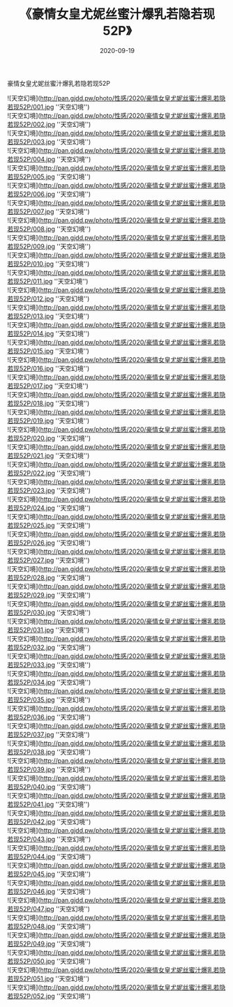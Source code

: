 ﻿---
layout: post
title:  《豪情女皇尤妮丝蜜汁爆乳若隐若现52P》
date:   2020-09-19
img: http://pan.gjdd.pw/photo/性感/2020/豪情女皇尤妮丝蜜汁爆乳若隐若现52P/000.jpg
categories: [美女, 性感, 泳衣]
---

豪情女皇尤妮丝蜜汁爆乳若隐若现52P



![天空幻境](http://pan.gjdd.pw/photo/性感/2020/豪情女皇尤妮丝蜜汁爆乳若隐若现52P/001.jpg ''天空幻境'') <br>
![天空幻境](http://pan.gjdd.pw/photo/性感/2020/豪情女皇尤妮丝蜜汁爆乳若隐若现52P/002.jpg ''天空幻境'') <br>
![天空幻境](http://pan.gjdd.pw/photo/性感/2020/豪情女皇尤妮丝蜜汁爆乳若隐若现52P/003.jpg ''天空幻境'') <br>
![天空幻境](http://pan.gjdd.pw/photo/性感/2020/豪情女皇尤妮丝蜜汁爆乳若隐若现52P/004.jpg ''天空幻境'') <br>
![天空幻境](http://pan.gjdd.pw/photo/性感/2020/豪情女皇尤妮丝蜜汁爆乳若隐若现52P/005.jpg ''天空幻境'') <br>
![天空幻境](http://pan.gjdd.pw/photo/性感/2020/豪情女皇尤妮丝蜜汁爆乳若隐若现52P/006.jpg ''天空幻境'') <br>
![天空幻境](http://pan.gjdd.pw/photo/性感/2020/豪情女皇尤妮丝蜜汁爆乳若隐若现52P/007.jpg ''天空幻境'') <br>
![天空幻境](http://pan.gjdd.pw/photo/性感/2020/豪情女皇尤妮丝蜜汁爆乳若隐若现52P/008.jpg ''天空幻境'') <br>
![天空幻境](http://pan.gjdd.pw/photo/性感/2020/豪情女皇尤妮丝蜜汁爆乳若隐若现52P/009.jpg ''天空幻境'') <br>
![天空幻境](http://pan.gjdd.pw/photo/性感/2020/豪情女皇尤妮丝蜜汁爆乳若隐若现52P/010.jpg ''天空幻境'') <br>
![天空幻境](http://pan.gjdd.pw/photo/性感/2020/豪情女皇尤妮丝蜜汁爆乳若隐若现52P/011.jpg ''天空幻境'') <br>
![天空幻境](http://pan.gjdd.pw/photo/性感/2020/豪情女皇尤妮丝蜜汁爆乳若隐若现52P/012.jpg ''天空幻境'') <br>
![天空幻境](http://pan.gjdd.pw/photo/性感/2020/豪情女皇尤妮丝蜜汁爆乳若隐若现52P/013.jpg ''天空幻境'') <br>
![天空幻境](http://pan.gjdd.pw/photo/性感/2020/豪情女皇尤妮丝蜜汁爆乳若隐若现52P/014.jpg ''天空幻境'') <br>
![天空幻境](http://pan.gjdd.pw/photo/性感/2020/豪情女皇尤妮丝蜜汁爆乳若隐若现52P/015.jpg ''天空幻境'') <br>
![天空幻境](http://pan.gjdd.pw/photo/性感/2020/豪情女皇尤妮丝蜜汁爆乳若隐若现52P/016.jpg ''天空幻境'') <br>
![天空幻境](http://pan.gjdd.pw/photo/性感/2020/豪情女皇尤妮丝蜜汁爆乳若隐若现52P/017.jpg ''天空幻境'') <br>
![天空幻境](http://pan.gjdd.pw/photo/性感/2020/豪情女皇尤妮丝蜜汁爆乳若隐若现52P/018.jpg ''天空幻境'') <br>
![天空幻境](http://pan.gjdd.pw/photo/性感/2020/豪情女皇尤妮丝蜜汁爆乳若隐若现52P/019.jpg ''天空幻境'') <br>
![天空幻境](http://pan.gjdd.pw/photo/性感/2020/豪情女皇尤妮丝蜜汁爆乳若隐若现52P/020.jpg ''天空幻境'') <br>
![天空幻境](http://pan.gjdd.pw/photo/性感/2020/豪情女皇尤妮丝蜜汁爆乳若隐若现52P/021.jpg ''天空幻境'') <br>
![天空幻境](http://pan.gjdd.pw/photo/性感/2020/豪情女皇尤妮丝蜜汁爆乳若隐若现52P/022.jpg ''天空幻境'') <br>
![天空幻境](http://pan.gjdd.pw/photo/性感/2020/豪情女皇尤妮丝蜜汁爆乳若隐若现52P/023.jpg ''天空幻境'') <br>
![天空幻境](http://pan.gjdd.pw/photo/性感/2020/豪情女皇尤妮丝蜜汁爆乳若隐若现52P/024.jpg ''天空幻境'') <br>
![天空幻境](http://pan.gjdd.pw/photo/性感/2020/豪情女皇尤妮丝蜜汁爆乳若隐若现52P/025.jpg ''天空幻境'') <br>
![天空幻境](http://pan.gjdd.pw/photo/性感/2020/豪情女皇尤妮丝蜜汁爆乳若隐若现52P/026.jpg ''天空幻境'') <br>
![天空幻境](http://pan.gjdd.pw/photo/性感/2020/豪情女皇尤妮丝蜜汁爆乳若隐若现52P/027.jpg ''天空幻境'') <br>
![天空幻境](http://pan.gjdd.pw/photo/性感/2020/豪情女皇尤妮丝蜜汁爆乳若隐若现52P/028.jpg ''天空幻境'') <br>
![天空幻境](http://pan.gjdd.pw/photo/性感/2020/豪情女皇尤妮丝蜜汁爆乳若隐若现52P/029.jpg ''天空幻境'') <br>
![天空幻境](http://pan.gjdd.pw/photo/性感/2020/豪情女皇尤妮丝蜜汁爆乳若隐若现52P/030.jpg ''天空幻境'') <br>
![天空幻境](http://pan.gjdd.pw/photo/性感/2020/豪情女皇尤妮丝蜜汁爆乳若隐若现52P/031.jpg ''天空幻境'') <br>
![天空幻境](http://pan.gjdd.pw/photo/性感/2020/豪情女皇尤妮丝蜜汁爆乳若隐若现52P/032.jpg ''天空幻境'') <br>
![天空幻境](http://pan.gjdd.pw/photo/性感/2020/豪情女皇尤妮丝蜜汁爆乳若隐若现52P/033.jpg ''天空幻境'') <br>
![天空幻境](http://pan.gjdd.pw/photo/性感/2020/豪情女皇尤妮丝蜜汁爆乳若隐若现52P/034.jpg ''天空幻境'') <br>
![天空幻境](http://pan.gjdd.pw/photo/性感/2020/豪情女皇尤妮丝蜜汁爆乳若隐若现52P/035.jpg ''天空幻境'') <br>
![天空幻境](http://pan.gjdd.pw/photo/性感/2020/豪情女皇尤妮丝蜜汁爆乳若隐若现52P/036.jpg ''天空幻境'') <br>
![天空幻境](http://pan.gjdd.pw/photo/性感/2020/豪情女皇尤妮丝蜜汁爆乳若隐若现52P/037.jpg ''天空幻境'') <br>
![天空幻境](http://pan.gjdd.pw/photo/性感/2020/豪情女皇尤妮丝蜜汁爆乳若隐若现52P/038.jpg ''天空幻境'') <br>
![天空幻境](http://pan.gjdd.pw/photo/性感/2020/豪情女皇尤妮丝蜜汁爆乳若隐若现52P/039.jpg ''天空幻境'') <br>
![天空幻境](http://pan.gjdd.pw/photo/性感/2020/豪情女皇尤妮丝蜜汁爆乳若隐若现52P/040.jpg ''天空幻境'') <br>
![天空幻境](http://pan.gjdd.pw/photo/性感/2020/豪情女皇尤妮丝蜜汁爆乳若隐若现52P/041.jpg ''天空幻境'') <br>
![天空幻境](http://pan.gjdd.pw/photo/性感/2020/豪情女皇尤妮丝蜜汁爆乳若隐若现52P/042.jpg ''天空幻境'') <br>
![天空幻境](http://pan.gjdd.pw/photo/性感/2020/豪情女皇尤妮丝蜜汁爆乳若隐若现52P/043.jpg ''天空幻境'') <br>
![天空幻境](http://pan.gjdd.pw/photo/性感/2020/豪情女皇尤妮丝蜜汁爆乳若隐若现52P/044.jpg ''天空幻境'') <br>
![天空幻境](http://pan.gjdd.pw/photo/性感/2020/豪情女皇尤妮丝蜜汁爆乳若隐若现52P/045.jpg ''天空幻境'') <br>
![天空幻境](http://pan.gjdd.pw/photo/性感/2020/豪情女皇尤妮丝蜜汁爆乳若隐若现52P/046.jpg ''天空幻境'') <br>
![天空幻境](http://pan.gjdd.pw/photo/性感/2020/豪情女皇尤妮丝蜜汁爆乳若隐若现52P/047.jpg ''天空幻境'') <br>
![天空幻境](http://pan.gjdd.pw/photo/性感/2020/豪情女皇尤妮丝蜜汁爆乳若隐若现52P/048.jpg ''天空幻境'') <br>
![天空幻境](http://pan.gjdd.pw/photo/性感/2020/豪情女皇尤妮丝蜜汁爆乳若隐若现52P/049.jpg ''天空幻境'') <br>
![天空幻境](http://pan.gjdd.pw/photo/性感/2020/豪情女皇尤妮丝蜜汁爆乳若隐若现52P/050.jpg ''天空幻境'') <br>
![天空幻境](http://pan.gjdd.pw/photo/性感/2020/豪情女皇尤妮丝蜜汁爆乳若隐若现52P/051.jpg ''天空幻境'') <br>
![天空幻境](http://pan.gjdd.pw/photo/性感/2020/豪情女皇尤妮丝蜜汁爆乳若隐若现52P/052.jpg ''天空幻境'') <br>